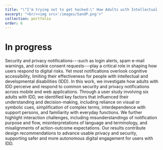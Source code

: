 ```yaml
---
title: "\"I’m trying not to get hacked:\" How Adults with Intellectual and Developmental Disabilities Navigate Security and Privacy Notifications"
excerpt: "<br/><img src='/images/SandP.png'>"
collection: portfolio
order: 6
---
```


# In progress
Security and privacy notifications---such as login alerts, spam e-mail warnings, and cookie consent requests---play a critical role in shaping how users respond to digital risks. Yet most notifications overlook cognitive accessibility, limiting their effectiveness for people with intellectual and developmental disabilities (IDD). In this work, we investigate how adults with IDD perceive and respond to common security and privacy notifications across mobile and web applications. Through a user study involving six adults with IDD, we identified key factors that influenced their understanding and decision-making, including reliance on visual or symbolic cues, simplification of complex terms, interdependence with support persons, and familiarity with everyday functions. 
We further highlight interaction challenges, including misunderstandings of notification purpose and flow, misinterpretations of language and terminology, and misalignments of action-outcome expectations. Our results contribute design recommendations to advance usable privacy and security, supporting safer and more autonomous digital engagement for users with IDD.

